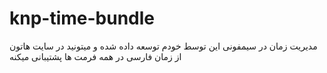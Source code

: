 # knp-time-bundle
مدیریت زمان در سیمفونی  این توسط خودم توسعه داده شده و میتونید در سایت هاتون از زمان فارسی در همه فرمت ها پشتیبانی میکنه 
